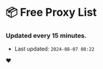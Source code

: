 # :package: Free Proxy List
### Updated every 15 minutes.

- Last updated: `2024-08-07 08:22`

:heart:
